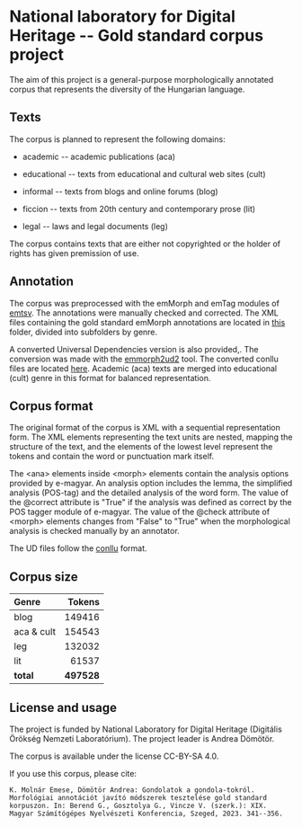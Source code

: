 # National laboratory for Digital Heritage -- Gold standard corpus project

The aim of this project is a general-purpose morphologically annotated corpus that represents the diversity of the Hungarian language.

## Texts

The corpus is planned to represent the following domains:

* academic -- academic publications (aca)

* educational -- texts from educational and cultural web sites (cult)

* informal -- texts from blogs and online forums (blog)
   
* ficcion -- texts from 20th century and contemporary prose (lit)

* legal -- laws and legal documents (leg)

The corpus contains texts that are either not copyrighted or the holder of rights has given premission of use.


## Annotation

The corpus was preprocessed with the emMorph and emTag modules of [emtsv](https://github.com/nytud/emtsv/tree/master). The annotations were manually checked and corrected. The XML files containing the gold standard emMorph annotations are located in [this](https://github.com/ELTE-DH/gold-standard/tree/main/corpus/Morph%20annotated) folder, divided into subfolders by genre.

A converted Universal Dependencies version is also provided,. The conversion was made with the [emmorph2ud2](https://github.com/vadno/emmorph2ud2/tree/main) tool. The converted conllu files are located [here](https://github.com/ELTE-DH/gold-standard/tree/main/corpus/conllu). Academic (aca) texts are merged into educational (cult) genre in this format for balanced representation.
  
## Corpus format

The original format of the corpus is XML with a sequential representation form. The XML elements representing the text units are nested, mapping the structure of the text, and the elements of the lowest level represent the tokens and contain the word or punctuation mark itself.

The \<ana\> elements inside \<morph\> elements contain the analysis options provided by e-magyar. An analysis option includes the lemma, the simplified analysis (POS-tag) and the detailed analysis of the word form. The value of the @correct attribute is "True" if the analysis was defined as correct by the POS tagger module of e-magyar. The value of the @check attribute of \<morph\> elements changes from "False" to "True" when the morphological analysis is checked manually by an annotator.

The UD files follow the [conllu](https://universaldependencies.org/format.html) format.


## Corpus size

| Genre   | Tokens |
|:---|-------:|
| blog | 149416
| aca & cult | 154543
| leg | 132032 |
| lit | 61537 |
| **total** | **497528** | 

## License and usage

The project is funded by National Laboratory for Digital Heritage (Digitális Örökség Nemzeti Laboratórium). The project leader is Andrea Dömötör.

The corpus is available under the license CC-BY-SA 4.0.

If you use this corpus, please cite:

```
K. Molnár Emese, Dömötör Andrea: Gondolatok a gondola-tokról. Morfológiai annotációt javító módszerek tesztelése gold standard korpuszon. In: Berend G., Gosztolya G., Vincze V. (szerk.): XIX. Magyar Számítógépes Nyelvészeti Konferencia, Szeged, 2023. 341--356.
```


